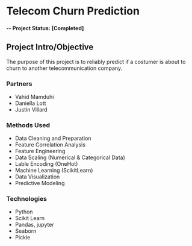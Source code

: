 # Telecom Churn Prediction

#### -- Project Status: [Completed]

## Project Intro/Objective
The purpose of this project is to reliably predict if a costumer is about to churn to another telecommunication company.

### Partners
* Vahid Mamduhi
* Daniella Lott
* Justin Villard

### Methods Used
* Data Cleaning and Preparation
* Feature Correlation Analysis
* Feature Engineering
* Data Scaling (Numerical & Categorical Data)
* Lable Encoding (OneHot)
* Machine Learning (ScikitLearn)
* Data Visualization
* Predictive Modeling

### Technologies
* Python
* Scikit Learn
* Pandas, jupyter
* Seaborn
* Pickle
